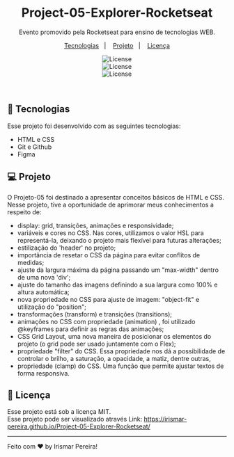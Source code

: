 <h1 align="center"> Project-05-Explorer-Rocketseat</h1>

<p align="center">
Evento promovido pela Rocketseat para ensino de tecnologias WEB.
</p>

<p align="center">
  <a href="#-tecnologias">Tecnologias</a>&nbsp;&nbsp;&nbsp;|&nbsp;&nbsp;&nbsp;
  <a href="#-projeto">Projeto</a>&nbsp;&nbsp;&nbsp;|&nbsp;&nbsp;&nbsp;
  <a href="#memo-licença">Licença</a>
</p>

<p align="center">
  <img alt="License" src="https://user-images.githubusercontent.com/109491659/212794050-19c5d800-ec64-4bb9-b8d1-a5c2fc2c2ca4.png"> 
  <br/>
  <img alt="License" src="https://user-images.githubusercontent.com/109491659/212794051-a58121cc-091e-4400-997c-c6c65e743cc9.png">
  <br/>
  <img alt="License" src="https://user-images.githubusercontent.com/109491659/212794052-aebcf12e-1170-421d-857e-33793a301984.png">
    
</p>

<br>

## 🚀 Tecnologias

Esse projeto foi desenvolvido com as seguintes tecnologias:

- HTML e CSS
- Git e Github
- Figma

## 💻 Projeto

O Projeto-05 foi destinado a apresentar conceitos básicos de HTML e CSS. Nesse projeto, tive a oportunidade de aprimorar meus conhecimentos a respeito de:

- display: grid, transições, animações e responsividade;
- variáveis e cores no CSS. Nas cores, utilizamos o valor HSL para representá-la, deixando o projeto mais flexível para futuras alterações;
- estilização do 'header' no projeto;
- importância de resetar o CSS da página para evitar conflitos de medidas;
- ajuste da largura máxima da página passando um "max-width" dentro de uma nova 'div';
- ajuste do tamanho das imagens definindo a sua largura como 100% e altura automática;
- nova propriedade no CSS para ajuste de imagem: "object-fit" e utilização do "position";
- transformações (transform) e transições (transitions);
- animações no CSS com propriedade (animation) , foi utilizado @keyframes para definir as regras das animações;
- CSS Grid Layout, uma nova maneira de posicionar os elementos do projeto (o grid pode ser usado juntamente com o Flex);
- propriedade "filter" do CSS. Essa propriedade nos dá a possibilidade de controlar o brilho, a saturação, a opacidade, a matiz, dentre outras,
- propriedade (clamp) do CSS. Uma função que permite ajustar textos de forma responsiva.

  
## :memo: Licença

Esse projeto está sob a licença MIT.
<br/>
Esse projeto pode ser visualizado através Link: https://irismar-pereira.github.io/Project-05-Explorer-Rocketseat/

---

Feito com ♥ by Irismar Pereira!
